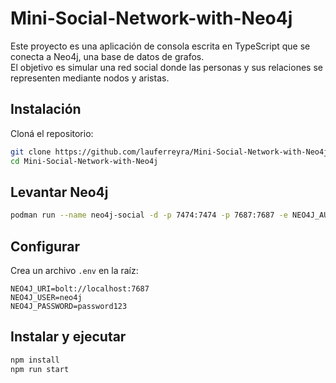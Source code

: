 # Mini-Social-Network-with-Neo4j
Este proyecto es una aplicación de consola escrita en TypeScript que se conecta a Neo4j, una base de datos de grafos.  
El objetivo es simular una red social donde las personas y sus relaciones se representen mediante nodos y aristas.

## Instalación
Cloná el repositorio:
```bash
git clone https://github.com/lauferreyra/Mini-Social-Network-with-Neo4j.git
cd Mini-Social-Network-with-Neo4j 
 ```  

## Levantar Neo4j
```bash
podman run --name neo4j-social -d -p 7474:7474 -p 7687:7687 -e NEO4J_AUTH=neo4j/password123 neo4j:5
```

## Configurar
Crea un archivo `.env` en la raíz:
```
NEO4J_URI=bolt://localhost:7687
NEO4J_USER=neo4j
NEO4J_PASSWORD=password123
```

## Instalar y ejecutar
```bash
npm install
npm run start
```